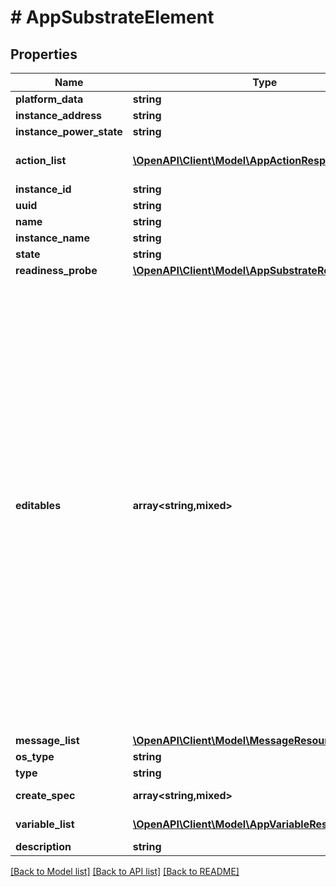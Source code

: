 # # AppSubstrateElement

## Properties

Name | Type | Description | Notes
------------ | ------------- | ------------- | -------------
**platform_data** | **string** |  | [optional]
**instance_address** | **string** |  | [optional]
**instance_power_state** | **string** |  | [optional]
**action_list** | [**\OpenAPI\Client\Model\AppActionResponse[]**](AppActionResponse.md) | List of references to action |
**instance_id** | **string** |  | [optional]
**uuid** | **string** |  |
**name** | **string** |  |
**instance_name** | **string** |  | [optional]
**state** | **string** |  |
**readiness_probe** | [**\OpenAPI\Client\Model\AppSubstrateReadinessProbe**](AppSubstrateReadinessProbe.md) |  | [optional]
**editables** | **array<string,mixed>** | Runtime editable attributes for this entity. The structure for this is a dictionary. The keys in this dictionary should be the name of the attribute on the entity. If the attribute is editable, the value should be true, else false. If the attribute is a nested dictionary, the value can contain a nested dictionary with the same key value structure described above. | [optional]
**message_list** | [**\OpenAPI\Client\Model\MessageResource[]**](MessageResource.md) |  | [optional]
**os_type** | **string** |  | [optional]
**type** | **string** |  |
**create_spec** | **array<string,mixed>** | Spec of the substrate | [optional]
**variable_list** | [**\OpenAPI\Client\Model\AppVariableResponse[]**](AppVariableResponse.md) | List of variables |
**description** | **string** |  | [optional]

[[Back to Model list]](../../README.md#models) [[Back to API list]](../../README.md#endpoints) [[Back to README]](../../README.md)
